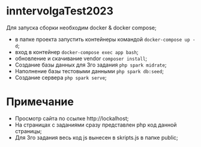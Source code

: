 # inntervolgaTest2023
Для запуска сборки необходим docker & docker compose;
- в папке проекта запустить контейнеры командой `docker-compose up -d`;
- вход в контейнер `docker-compose exec app bash`;
- обновление и скачивание vendor `composer install`;
- Создание базы данных для 3го задания `php spark midrate`;
- Наполнение базы тестовыми данными `php spark db:seed`;
- Создание сервера `php spark serve`;
# Примечание
- Просмотр сайта по ссылке http://lockalhost;
- На страницах с заданиями сразу представлен php код данной страницы;
- Для 3го задания весь код js вынесен в skripts.js в папке public;

